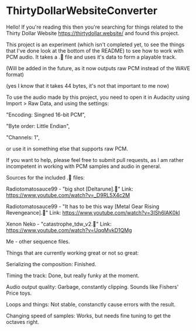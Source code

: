 # ThirtyDollarWebsiteConverter

Hello! If you're reading this then you're searching for things related to the Thirty Dollar Website https://thirtydollar.website/ and found this project. 

This project is an experiment (which isn't completed yet, to see the things that I've done look at the bottom of the README) to see how to work with PCM audio. It takes a .🗿 file and uses it's data to form a playable track. 

(Will be added in the future, as it now outputs raw PCM instead of the WAVE format) 

(yes I know that it takes 44 bytes, it's not that important to me now)

To use the audio made by this project, you need to open it in Audacity using Import > Raw Data, and using the settings: 

"Encoding: Singned 16-bit PCM", 

"Byte order: Little Endian", 

"Channels: 1", 

or use it in something else that supports raw PCM.
 
If you want to help, please feel free to submit pull requests, as I am rather incompetent in working with PCM samples and audio in general.


Sources for the included .🗿 files:

Radiotomatosauce99 - "big shot [Deltarune].🗿" Link: https://www.youtube.com/watch?v=_D9RL5X4c2M

Radiotomatosauce99 - "It has to be this way [Metal Gear Rising Revengeance].🗿" Link: https://www.youtube.com/watch?v=3ISh6lAK0kI

Xenon Neko - "catastrophe_tdw_v2.🗿" Link: https://www.youtube.com/watch?v=UqqMvkD1QMg

Me - other sequence files.





Things that are currently working great or not so great:

Serializing the composition: Finished.

Timing the track: Done, but really funky at the moment.

Audio output quality: Garbage, constantly clipping. Sounds like Fishers' Price toys.

Loops and things: Not stable, constanctly cause errors with the result.

Changing speed of samples: Works, but needs fine tuning to get the octaves right.
